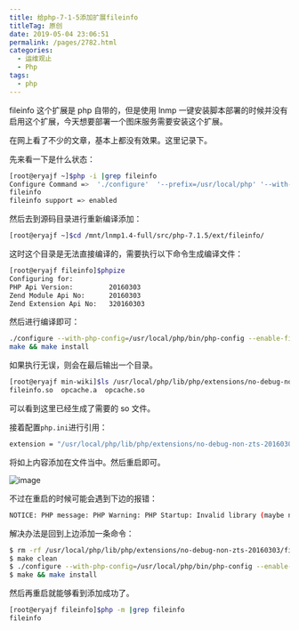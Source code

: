 ```yaml
---
title: 给php-7-1-5添加扩展fileinfo
titleTag: 原创
date: 2019-05-04 23:06:51
permalink: /pages/2782.html
categories:
  - 运维观止
  - Php
tags:
  - php
---
```


fileinfo 这个扩展是 php 自带的，但是使用 lnmp 一键安装脚本部署的时候并没有启用这个扩展，今天想要部署一个图床服务需要安装这个扩展。



在网上看了不少的文章，基本上都没有效果。这里记录下。



先来看一下是什么状态：



```sh
[root@eryajf ~]$php -i |grep fileinfo
Configure Command =>  './configure'  '--prefix=/usr/local/php' '--with-config-file-path=/usr/local/php/etc' '--with-config-file-scan-dir=/usr/local/php/conf.d' '--enable-fpm' '--with-fpm-user=www' '--with-fpm-group=www' '--enable-mysqlnd' '--with-mysqli=mysqlnd' '--with-pdo-mysql=mysqlnd' '--with-iconv-dir' '--with-freetype-dir=/usr/local/freetype' '--with-jpeg-dir' '--with-png-dir' '--with-zlib' '--with-libxml-dir=/usr' '--enable-xml' '--disable-rpath' '--enable-bcmath' '--enable-shmop' '--enable-sysvsem' '--enable-inline-optimization' '--with-curl' '--enable-mbregex' '--enable-mbstring' '--enable-intl' '--with-mcrypt' '--enable-ftp' '--with-gd' '--enable-gd-native-ttf' '--with-openssl' '--with-mhash' '--enable-pcntl' '--enable-sockets' '--with-xmlrpc' '--enable-zip' '--enable-soap' '--with-gettext' '--disable-fileinfo' '--enable-opcache' '--with-xsl'
fileinfo
fileinfo support => enabled
```



然后去到源码目录进行重新编译添加：



```sh
[root@eryajf ~]$cd /mnt/lnmp1.4-full/src/php-7.1.5/ext/fileinfo/
```



这时这个目录是无法直接编译的，需要执行以下命令生成编译文件：



```sh
[root@eryajf fileinfo]$phpize
Configuring for:
PHP Api Version:         20160303
Zend Module Api No:      20160303
Zend Extension Api No:   320160303
```



然后进行编译即可：



```sh
./configure --with-php-config=/usr/local/php/bin/php-config --enable-fileinfo
make && make install
```



如果执行无误，则会在最后输出一个目录。



```sh
[root@eryajf min-wiki]$ls /usr/local/php/lib/php/extensions/no-debug-non-zts-20160303
fileinfo.so  opcache.a  opcache.so
```



可以看到这里已经生成了需要的 so 文件。



接着配置`php.ini`进行引用：



```sh
extension = "/usr/local/php/lib/php/extensions/no-debug-non-zts-20160303/fileinfo.so"
```



将如上内容添加在文件当中。然后重启即可。





![image](http://t.eryajf.net/imgs/2021/09/758a1ffb0b4614d5.jpg)





不过在重启的时候可能会遇到下边的报错：



```sh
NOTICE: PHP message: PHP Warning: PHP Startup: Invalid library (maybe not a PHP library) ‘fileinfo.so’ in Unknown on line 0
```



解决办法是回到上边添加一条命令：



```sh
$ rm -rf /usr/local/php/lib/php/extensions/no-debug-non-zts-20160303/fileinfo.so
$ make clean
$ ./configure --with-php-config=/usr/local/php/bin/php-config --enable-fileinfo
$ make && make install
```



然后再重启就能够看到添加成功了。



```sh
[root@eryajf fileinfo]$php -m |grep fileinfo
fileinfo
```
